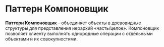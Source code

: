 # Паттерн Компоновщик

**Паттерн Компоновщик** - объединяет объекты
в древовидные структуры для представления
иерархий «часть/целое». Компоновщик позво­ляет
клиенту выполнять однородные операции
с отдельными объектами и их совокупностями.
